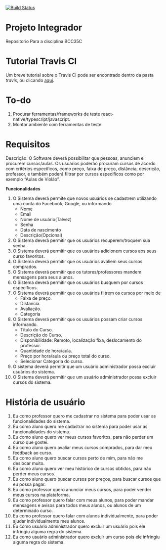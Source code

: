 [![Build Status](https://travis-ci.org/LucasHenriqueP/ProjetoIntegrador.svg?branch=master)](https://travis-ci.org/LucasHenriqueP/ProjetoIntegrador)

# Projeto Integrador

Repositorio Para a disciplina BCC35C

# Tutorial Travis CI

Um breve tutorial sobre o Travis CI pode ser encontrado dentro da pasta _travis_, ou clicando [aqui](https://github.com/LucasHenriqueP/ProjetoIntegrador/tree/master/tutorial).


# To-do

1. Procurar ferramentas/frameworks de teste react-native/typescript/javascript.
2. Montar ambiente com ferramentas de teste.


# Requisitos

Descrição: O Software deverá possibilitar que pessoas, anunciem e procurem cursos/aulas. Os usuários poderão procuram cursos de acordo com critérios específicos, como preço, faixa de preço, distância, descrição, professor, e também poderá filtrar por cursos específicos como por exemplo “Aulas de Violão”.


**Funcionalidades**

1. O Sistema deverá permite que novos usuários se cadastrem utilizando uma conta do Facebook, Google, ou informando
    *   Nome
    *   Email
    *   Nome de usuário(Talvez)
    *   Senha
    *   Data de nascimento
    *   Descrição(Opcional)
2. O Sistema deverá permitir que os usuários recuperem/troquem sua senha.
3. O Sistema deverá permitir que os usuários adicionem cursos aos seus curso favoritos.
4. O Sistema deverá permitir que os usuários avaliem seus cursos comprados.
5. O Sistema deverá permitir que os tutores/professores mandem mensagens para seus alunos.
6. O Sistema deverá permitir que os usuários busquem por cursos específicos.
7. O Sistema deverá permitir que os usuários filtrem os cursos por meio de
    *   Faixa de preço.
    *   Distancia.
    *   Avaliação.
    *   Categoria 
8.  O Sistema deverá permitir que os usuários possam criar cursos informando.
    *   Titulo do Curso.
    *   Descrição do Curso.
    *   Disponibilidade: Remoto, localização fixa, deslocamento do professor.
    *   Quantidade de hora/aula.
    *   Preço por hora/aula ou preço total do curso.
    *   Selecionar Categoria do curso.
9. O sistema deverá permitir que um usuário administrador possa excluir usuários do sistema.
10. O Sistema deverá permitir que um usuário administrador possa excluir cursos do sistema.

# História de usuário

1. Eu como professor quero me cadastrar no sistema para poder usar as funcionalidades do sistema.
2. Eu como aluno quero me cadastrar no sistema para poder usar as funcionalidades do sistema.
3. Eu como aluno quero ver meus cursos favoritos, para não perder um curso que gostei.
4. Eu como aluno quero avaliar meus cursos comprados, para dar meu feedback ao curso.
5. Eu como aluno quero buscar cursos perto de mim, para não me deslocar muito.
6. Eu como aluno quero ver meu histórico de cursos obtidos, para não perder meus cursos.
7. Eu como aluno quero buscar cursos por preços, para buscar cursos que eu possa pagar.
8. Eu como professor quero anunciar meus cursos, para poder vender meus cursos na plataforma.
9. Eu como professor quero falar com meus alunos, para poder mandar mensagens e avisos para todos meus alunos, ou alunos de um determinado curso.
10. Eu como professor quero falar com alunos individualmente, para poder ajudar individualmente meu alunos.
11. Eu como usuário administrador quero excluir um usuário pois ele infringiu alguma regra do sistema.
12. Eu como usuário administrador quero excluir um curso pois ele infringiu alguma regra do sistema.
